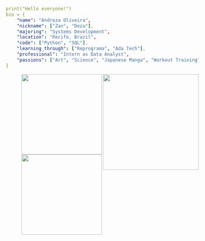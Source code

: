 

```yaml
print("Hello everyone!")
bio = {
    "name": "Andreza Oliveira",
    "nickname": ["Zan", "Deza"],
    "majoring": "Systems Development",
    "location": "Recife, Brazil",
    "code": ["Python", "SQL"],
    "learning_through": ["Reprograma", "Ada Tech"],
    "professional": "Intern as Data Analyst",
    "passions": ["Art", "Science", "Japanese Manga", "Workout Training"]
}
```

<img align="right" height="250" src="https://64.media.tumblr.com/5fa0b5c639f38671ee83c407b25f6b13/tumblr_n8gb71pSid1r6zgh0o1_500.gifv"/>


<img align="right" height="210" src="https://img1.picmix.com/output/stamp/normal/8/6/5/6/1756568_c4174.gif"/>


<img align="right" height="210" src="https://66.media.tumblr.com/08f81dcdee5a9b9a560d11b63a6a64a1/tumblr_mi1p7kAdcj1rfjowdo1_500.gif"/>

<!--
**andrezarsoliveira/andrezarsoliveira** is a ✨ _special_ ✨ repository because its `README.md` (this file) appears on your GitHub profile.
-->
   
<!--
**andrezarsoliveira/andrezarsoliveira** is a ✨ _special_ ✨ repository because its `README.md` (this file) appears on your GitHub profile
